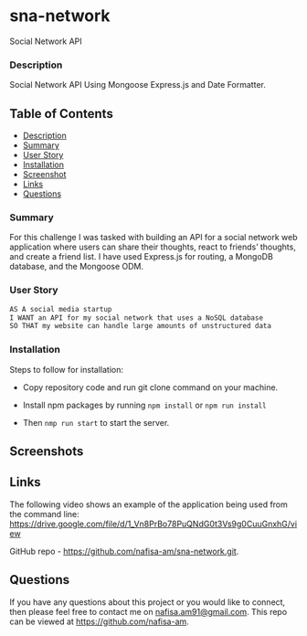 # sna-network
Social Network API
### Description 

Social Network API Using Mongoose Express.js and Date Formatter.


## Table of Contents 

- [Description](#description)
- [Summary](#summary)
- [User Story](#user-story)
- [Installation](#installation)
- [Screenshot](#screenshot)
- [Links](#links)
- [Questions](#questions)

### Summary 

For this challenge I was tasked with building an API for a social network web application where users can share their thoughts, react to friends’ thoughts, and create a friend list. I have used Express.js for routing, a MongoDB database, and the Mongoose ODM.



### User Story


```md
AS A social media startup
I WANT an API for my social network that uses a NoSQL database
SO THAT my website can handle large amounts of unstructured data
```


### Installation 

Steps to follow for installation:

- Copy repository code and run git clone command on your machine.

- Install npm packages by running ```npm install``` or ```npm run install```

- Then ```nmp run start``` to start the server.


## Screenshots


## Links

The following video shows an example of the application being used from the command line: https://drive.google.com/file/d/1_Vn8PrBo78PuQNdG0t3Vs9g0CuuGnxhG/view

GitHub repo - https://github.com/nafisa-am/sna-network.git.

## Questions
If you have any questions about this project or you would like to connect, then please feel free to contact me on nafisa.am91@gmail.com. This repo can be viewed at https://github.com/nafisa-am.